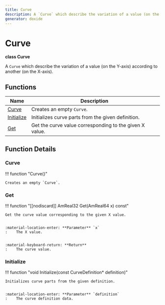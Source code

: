 ```yaml
---
title: Curve
description: A `Curve` which describe the variation of a value (on the Y-axis) according to another (on the X-axis).
generator: doxide
---
```



# Curve

**class  Curve**


A `Curve` which describe the variation of a value (on the Y-axis) according to another (on the X-axis).


    


## Functions

| Name | Description |
| ---- | ----------- |
| [Curve](#Curve) | Creates an empty `Curve`.  |
| [Initialize](#Initialize) | Initializes curve parts from the given definition. |
| [Get](#Get) | Get the curve value corresponding to the given X value. |

## Function Details

### Curve<a name="Curve"></a>
!!! function "Curve()"

    
    Creates an empty `Curve`.
             
    
    
    

### Get<a name="Get"></a>
!!! function "[[nodiscard]] AmReal32 Get(AmReal64 x) const"

    
    Get the curve value corresponding to the given X value.
    
    
    :material-location-enter: **Parameter** `x`
    :    The X value.
    
    
    :material-keyboard-return: **Return**
    :    The curve value.
            
    

### Initialize<a name="Initialize"></a>
!!! function "void Initialize(const CurveDefinition&#42; definition)"

    
    Initializes curve parts from the given definition.
    
    
    :material-location-enter: **Parameter** `definition`
    :    The curve definition data.
                
    

